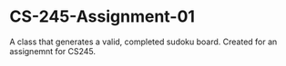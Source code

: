 # CS-245-Assignment-01

A class that generates a valid, completed sudoku board.
Created for an assignemnt for CS245.
